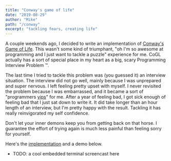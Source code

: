 ```yaml
---
title: "Conway's game of life"
date: "2019-08-29"
author: "Mike"
path: "/conway"
excerpt: "tackling fears, creating life"
---
```


A couple weekends ago, I decided to write an implementation of [Conway's Game of Life](https://en.wikipedia.org/wiki/Conway%27s_Game_of_Life).  This wasn't some kind of triumphant, "oh I'm so awesome at programming and I just want to tackle a puzzle" experience for me.  CoGL actually has a sort of special place in my heart as a big, scary Programming Interview Problem ™️.

The last time I tried to tackle this problem was (you guessed it) an interview situation.  The interview did not go well, mainly because I was unprepared and super nervous.  I left feeling pretty upset with myself.  I never revisited the problem because I was embarrassed, and it became a sort of "programmers [yips](https://en.wikipedia.org/wiki/Yips)" for me.  After a year of feeling bad, I got sick enough of feeling bad that I just sat down to write it.  It did take longer than an hour length of an interview, but I'm pretty happy with the result.  Tackling it has really reinvigorated my self confidence.

Don't let your inner demons keep you from getting back on that horse.  I guarantee the effort of trying again is much less painful than feeling sorry for yourself.

Here's the [implementation](https://github.com/mspiegel31/conways_game_of_life) and a demo below.

- TODO: a cool embedded terminal screencast here

